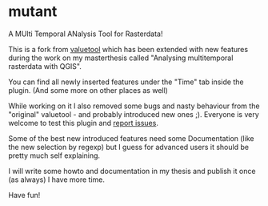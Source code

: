 mutant
======

A MUlti Temporal ANalysis Tool for Rasterdata!

This is a fork from [valuetool](https://plugins.qgis.org/plugins/valuetool/) which has been extended with new features during the work on my masterthesis called "Analysing multitemporal rasterdata with QGIS".

You can find all newly inserted features under the "Time" tab inside the plugin. (And some more on other places as well)

While working on it I also removed some bugs and nasty behaviour from the "original" valuetool - and probably introduced new ones ;).
Everyone is very welcome to test this plugin and [report issues](https://github.com/mach0/mutant/issues).

Some of the best new introduced features need some Documentation (like the new selection by regexp) but I guess for advanced users it should be pretty much self explaining.

I will write some howto and documentation in my thesis and publish it once (as always) I have more time.

Have fun!
